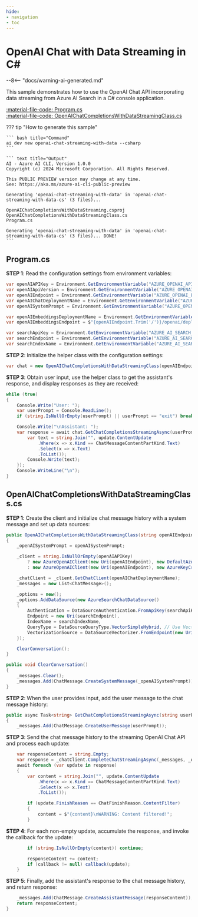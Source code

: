 ```yaml
---
hide:
- navigation
- toc
---
```

# OpenAI Chat with Data Streaming in C\#

--8<-- "docs/warning-ai-generated.md"

This sample demonstrates how to use the OpenAI Chat API incorporating data streaming from Azure AI Search in a C# console application.

[:material-file-code: Program.cs](https://raw.githubusercontent.com/robch/book-of-ai/main/docs/samples/openai-chat-streaming-with-data-cs/Program.cs)  
[:material-file-code: OpenAIChatCompletionsWithDataStreamingClass.cs](https://raw.githubusercontent.com/robch/book-of-ai/main/docs/samples/openai-chat-streaming-with-data-cs/OpenAIChatCompletionsWithDataStreamingClass.cs)  

??? tip "How to generate this sample"

    ``` bash title="Command"
    ai dev new openai-chat-streaming-with-data --csharp
    ```

    ``` text title="Output"
    AI - Azure AI CLI, Version 1.0.0
    Copyright (c) 2024 Microsoft Corporation. All Rights Reserved.

    This PUBLIC PREVIEW version may change at any time.
    See: https://aka.ms/azure-ai-cli-public-preview

    Generating 'openai-chat-streaming-with-data' in 'openai-chat-streaming-with-data-cs' (3 files)...

    OpenAIChatCompletionsWithDataStreaming.csproj
    OpenAIChatCompletionsWithDataStreamingClass.cs
    Program.cs

    Generating 'openai-chat-streaming-with-data' in 'openai-chat-streaming-with-data-cs' (3 files)... DONE!
    ```


## Program.cs

**STEP 1**: Read the configuration settings from environment variables:

``` csharp title="Program.cs"
var openAIAPIKey = Environment.GetEnvironmentVariable("AZURE_OPENAI_API_KEY") ?? "<insert your OpenAI API key here>";
var openAIApiVersion = Environment.GetEnvironmentVariable("AZURE_OPENAI_API_VERSION") ?? "<insert your open api version here>";
var openAIEndpoint = Environment.GetEnvironmentVariable("AZURE_OPENAI_ENDPOINT") ?? "<insert your OpenAI endpoint here>";
var openAIChatDeploymentName = Environment.GetEnvironmentVariable("AZURE_OPENAI_CHAT_DEPLOYMENT") ?? "<insert your OpenAI chat deployment name here>";
var openAISystemPrompt = Environment.GetEnvironmentVariable("AZURE_OPENAI_SYSTEM_PROMPT") ?? "You are a helpful AI assistant.";

var openAIEmbeddingsDeploymentName = Environment.GetEnvironmentVariable("AZURE_OPENAI_EMBEDDING_DEPLOYMENT") ?? "<insert your OpenAI embeddings deployment name here>";
var openAIEmbeddingsEndpoint = $"{openAIEndpoint.Trim('/')}/openai/deployments/{openAIEmbeddingsDeploymentName}/embeddings?api-version={openAIApiVersion}";

var searchApiKey = Environment.GetEnvironmentVariable("AZURE_AI_SEARCH_KEY") ?? "<insert your search api key here>";
var searchEndpoint = Environment.GetEnvironmentVariable("AZURE_AI_SEARCH_ENDPOINT") ?? "<insert your search endpoint here>";
var searchIndexName = Environment.GetEnvironmentVariable("AZURE_AI_SEARCH_INDEX_NAME") ?? "<insert your search index name here>";
```

**STEP 2**: Initialize the helper class with the configuration settings:

``` csharp title="Program.cs"
var chat = new OpenAIChatCompletionsWithDataStreamingClass(openAIEndpoint, openAIAPIKey, openAIChatDeploymentName, openAISystemPrompt, searchEndpoint, searchApiKey, searchIndexName, openAIEmbeddingsEndpoint);
```

**STEP 3**: Obtain user input, use the helper class to get the assistant's response, and display responses as they are received:

``` csharp title="Program.cs"
while (true)
{
    Console.Write("User: ");
    var userPrompt = Console.ReadLine();
    if (string.IsNullOrEmpty(userPrompt) || userPrompt == "exit") break;

    Console.Write("\nAssistant: ");
    var response = await chat.GetChatCompletionsStreamingAsync(userPrompt, update => {
        var text = string.Join("", update.ContentUpdate
            .Where(x => x.Kind == ChatMessageContentPartKind.Text)
            .Select(x => x.Text)
            .ToList());
        Console.Write(text);
    });
    Console.WriteLine("\n");
}
```

## OpenAIChatCompletionsWithDataStreamingClass.cs

**STEP 1**: Create the client and initialize chat message history with a system message and set up data sources:

``` csharp title="OpenAIChatCompletionsWithDataStreamingClass.cs"
public OpenAIChatCompletionsWithDataStreamingClass(string openAIEndpoint, string openAIAPIKey, string openAIChatDeploymentName, string openAISystemPrompt, string searchEndpoint, string searchApiKey, string searchIndexName, string embeddingsEndpoint)
{
    _openAISystemPrompt = openAISystemPrompt;

    _client = string.IsNullOrEmpty(openAIAPIKey)
        ? new AzureOpenAIClient(new Uri(openAIEndpoint), new DefaultAzureCredential())
        : new AzureOpenAIClient(new Uri(openAIEndpoint), new AzureKeyCredential(openAIAPIKey));

    _chatClient = _client.GetChatClient(openAIChatDeploymentName);
    _messages = new List<ChatMessage>();

    _options = new();
    _options.AddDataSource(new AzureSearchChatDataSource()
    {
        Authentication = DataSourceAuthentication.FromApiKey(searchApiKey),
        Endpoint = new Uri(searchEndpoint),
        IndexName = searchIndexName,
        QueryType = DataSourceQueryType.VectorSimpleHybrid, // Use VectorSimpleHybrid to get the best vector and keyword search query types.
        VectorizationSource = DataSourceVectorizer.FromEndpoint(new Uri(embeddingsEndpoint), DataSourceAuthentication.FromApiKey(openAIAPIKey))
    });

    ClearConversation();
}

public void ClearConversation()
{
    _messages.Clear();
    _messages.Add(ChatMessage.CreateSystemMessage(_openAISystemPrompt));
}
```

**STEP 2**: When the user provides input, add the user message to the chat message history:

``` csharp title="OpenAIChatCompletionsWithDataStreamingClass.cs"
public async Task<string> GetChatCompletionsStreamingAsync(string userPrompt, Action<StreamingChatCompletionUpdate>? callback = null)
{
    _messages.Add(ChatMessage.CreateUserMessage(userPrompt));
```

**STEP 3**: Send the chat message history to the streaming OpenAI Chat API and process each update:

``` csharp title="OpenAIChatCompletionsWithDataStreamingClass.cs"
    var responseContent = string.Empty;
    var response = _chatClient.CompleteChatStreamingAsync(_messages, _options);
    await foreach (var update in response)
    {
        var content = string.Join("", update.ContentUpdate
            .Where(x => x.Kind == ChatMessageContentPartKind.Text)
            .Select(x => x.Text)
            .ToList());

        if (update.FinishReason == ChatFinishReason.ContentFilter)
        {
            content = $"{content}\nWARNING: Content filtered!";
        }
```

**STEP 4**: For each non-empty update, accumulate the response, and invoke the callback for the update:

``` csharp title="OpenAIChatCompletionsWithDataStreamingClass.cs"
        if (string.IsNullOrEmpty(content)) continue;

        responseContent += content;
        if (callback != null) callback(update);
    }
```

**STEP 5**: Finally, add the assistant's response to the chat message history, and return response:

``` csharp title="OpenAIChatCompletionsWithDataStreamingClass.cs"
    _messages.Add(ChatMessage.CreateAssistantMessage(responseContent));
    return responseContent;
}
```